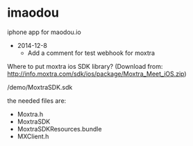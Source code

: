 imaodou
=======

iphone app for maodou.io

* 2014-12-8
  - Add a comment for test webhook for moxtra
  
Where to put moxtra ios SDK library? (Download from: http://info.moxtra.com/sdk/ios/package/Moxtra_Meet_iOS.zip)

/demo/MoxtraSDK.sdk

the needed files are:
  - Moxtra.h
  - MoxtraSDK
  - MoxtraSDKResources.bundle
  - MXClient.h

